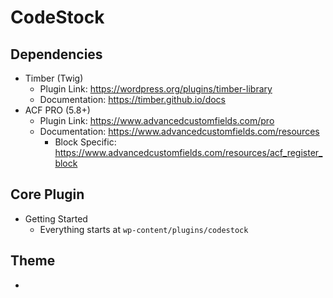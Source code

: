 # CodeStock
## Dependencies
* Timber (Twig) 
    * Plugin Link: https://wordpress.org/plugins/timber-library
    * Documentation: https://timber.github.io/docs
* ACF PRO (5.8+)
    * Plugin Link: https://www.advancedcustomfields.com/pro
    * Documentation: https://www.advancedcustomfields.com/resources
        * Block Specific: https://www.advancedcustomfields.com/resources/acf_register_block
## Core Plugin
* Getting Started
    * Everything starts at `wp-content/plugins/codestock`

## Theme
* 